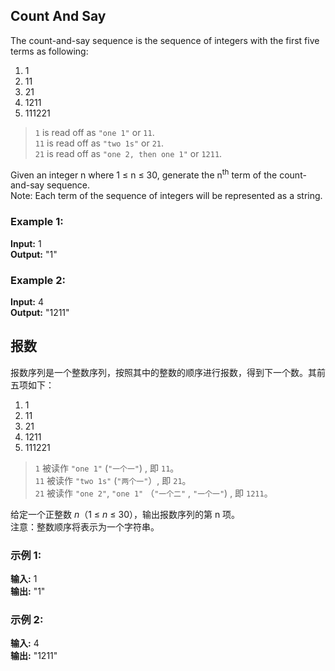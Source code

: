 ## Count And Say
The count-and-say sequence is the sequence of integers with the first five terms as following:
1. 1
2. 11
3. 21
4. 1211
5. 111221
><code>1</code> is read off as <code>"one 1"</code> or <code>11</code>.  
><code>11</code> is read off as <code>"two 1s"</code> or <code>21</code>.  
><code>21</code> is read off as <code>"one 2, then one 1"</code> or <code>1211</code>.  

Given an integer n where 1 ≤ n ≤ 30, generate the n<sup>th</sup> term of the count-and-say sequence.  
Note: Each term of the sequence of integers will be represented as a string.
### Example 1:
__Input:__ 1  
__Output:__ "1"  
### Example 2:
__Input:__ 4  
__Output:__ "1211"  
## 报数
报数序列是一个整数序列，按照其中的整数的顺序进行报数，得到下一个数。其前五项如下：  
1. 1
2. 11
3. 21
4. 1211
5. 111221
><code>1</code> 被读作  <code>"one 1"</code>  (<code>"一个一"</code>) , 即 <code>11</code>。  
><code>11</code> 被读作 <code>"two 1s"</code> (<code>"两个一"</code>）, 即 <code>21</code>。  
><code>21</code> 被读作 <code>"one 2"</code>,  <code>"one 1"</code> （<code>"一个二"</code> ,  <code>"一个一"</code>) , 即 <code>1211</code>。  

给定一个正整数 *n*（1 ≤ *n* ≤ 30），输出报数序列的第 n 项。  
注意：整数顺序将表示为一个字符串。
### 示例 1:
__输入:__ 1  
__输出:__ "1"  
### 示例 2:  
__输入:__ 4  
__输出:__ "1211"  